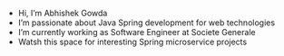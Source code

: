 - Hi, I’m Abhishek Gowda
- I’m passionate about Java Spring development for web technologies
- I’m currently working as Software Engineer at Societe Generale 
- Watsh this space for interesting Spring microservice projects

<!---
sheshagiriabhishek/sheshagiriabhishek is a ✨ special ✨ repository because its `README.md` (this file) appears on your GitHub profile.
You can click the Preview link to take a look at your changes.
--->
